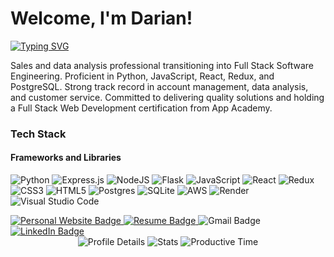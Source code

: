 # Welcome, I'm Darian!

[![Typing SVG](https://readme-typing-svg.demolab.com/?lines=Software+Development;Athletics;Dogs;Video+Games;Family&duration=3000&center=true&pause=500&width=1000&size=30)](https://git.io/typing-svg)

Sales and data analysis professional transitioning into Full Stack Software Engineering. Proficient in Python, JavaScript, React, Redux, and PostgreSQL. Strong track record in account management, data analysis, and customer service. Committed to delivering quality solutions and holding a Full Stack Web Development certification from App Academy.

### Tech Stack
#### Frameworks and Libraries
![Python](https://img.shields.io/badge/python-3670A0?style=for-the-badge&logo=python&logoColor=ffdd54) ![Express.js](https://img.shields.io/badge/express.js-%23404d59.svg?style=for-the-badge&logo=express&logoColor=%2361DAFB) ![NodeJS](https://img.shields.io/badge/node.js-6DA55F?style=for-the-badge&logo=node.js&logoColor=white) ![Flask](https://img.shields.io/badge/flask-%23000.svg?style=for-the-badge&logo=flask&logoColor=white) ![JavaScript](https://img.shields.io/badge/javascript-%23323330.svg?style=for-the-badge&logo=javascript&logoColor=%23F7DF1E) ![React](https://img.shields.io/badge/react-%2320232a.svg?style=for-the-badge&logo=react&logoColor=%2361DAFB) ![Redux](https://img.shields.io/badge/redux-%23593d88.svg?style=for-the-badge&logo=redux&logoColor=white) ![CSS3](https://img.shields.io/badge/css3-%231572B6.svg?style=for-the-badge&logo=css3&logoColor=white) ![HTML5](https://img.shields.io/badge/html5-%23E34F26.svg?style=for-the-badge&logo=html5&logoColor=white) ![Postgres](https://img.shields.io/badge/postgres-%23316192.svg?style=for-the-badge&logo=postgresql&logoColor=white) ![SQLite](https://img.shields.io/badge/sqlite-%2307405e.svg?style=for-the-badge&logo=sqlite&logoColor=white) ![AWS](https://img.shields.io/badge/AWS-%23FF9900.svg?style=for-the-badge&logo=amazon-aws&logoColor=white) ![Render](https://img.shields.io/badge/Render-%46E3B7.svg?style=for-the-badge&logo=render&logoColor=white) ![Visual Studio Code](https://img.shields.io/badge/Visual%20Studio%20Code-0078d7.svg?style=for-the-badge&logo=visual-studio-code&logoColor=white)

<div style="display: 'flex'">
  <a href="https://darianbrooks.info/" target="_blank">
    <img src="https://img.shields.io/badge/Website-gray?style=flat&link=darianbrooks.info/" alt="Personal Website Badge">
  </a>
  <a href="https://docs.google.com/document/d/1ILdsVgOexAL1I5w9uXJ0POhK2OPBmxu8-09R9QqN3VM/edit?usp=sharing" target="_blank">
    <img src="https://img.shields.io/badge/Resume-orange?style=flat&link=darianbrooks.info/" alt="Resume Badge">
  </a>
  <img src="https://img.shields.io/badge/-BrooksD@alumni.stanford.edu-c14438?style=flat&logo=Gmail&logoColor=white" alt="Gmail Badge">
  <a href="https://www.linkedin.com/in/darianbrooks92" target="_blank">
    <img src="https://img.shields.io/badge/-LinkedIn-0072b1?style=flat&logo=Linkedin&logoColor=white" alt="LinkedIn Badge">
  </a>
</div>

<div style="text-align:center;">
  <img src="https://github-profile-summary-cards.vercel.app/api/cards/profile-details?username=darocket34&theme=transparent" alt="Profile Details">
  <img src="http://github-profile-summary-cards.vercel.app/api/cards/stats?username=darocket34&theme=transparent" alt="Stats">
  <img src="http://github-profile-summary-cards.vercel.app/api/cards/productive-time?username=darocket34&theme=transparent&utcOffset=-7" alt="Productive Time">
</div>
